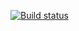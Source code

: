 [![Build status](https://ci.appveyor.com/api/projects/status/6nng4rp4r6d4ki1m?svg=true)](https://ci.appveyor.com/project/777Pin777/patterns2)